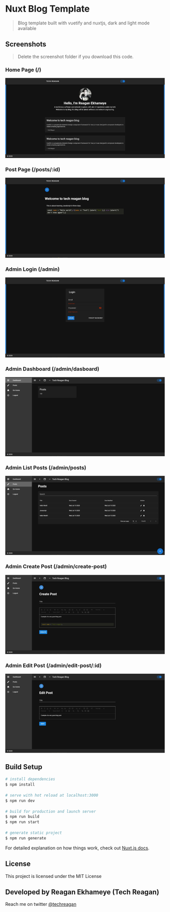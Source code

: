 # Nuxt Blog Template

> Blog template built with vuetify and nuxtjs, dark and light mode available

## Screenshots

> Delete the screenshot folder if you download this code.

### Home Page (/)

![Screenshot](screenshots/1%20-%20Home.jpg)

### Post Page (/posts/:id)

![Screenshot](screenshots/2%20-%20Post.jpg)

### Admin Login (/admin)

![Screenshot](screenshots/3%20-%20Admin%20Login.jpg)

### Admin Dashboard (/admin/dasboard)

![Screenshot](screenshots/4%20-%20Admin%20Dashboard.jpg)

### Admin List Posts (/admin/posts)

![Screenshot](screenshots/5%20-%20Admin%20Posts.jpg)

### Admin Create Post (/admin/create-post)

![Screenshot](screenshots/6%20-%20Admin%20Create%20Post.jpg)

### Admin Edit Post (/admin/edit-post/:id)

![Screenshot](screenshots/7%20-%20Admin%20Edit%20Post.jpg)

## Build Setup

```bash
# install dependencies
$ npm install

# serve with hot reload at localhost:3000
$ npm run dev

# build for production and launch server
$ npm run build
$ npm run start

# generate static project
$ npm run generate
```

For detailed explanation on how things work, check out [Nuxt.js docs](https://nuxtjs.org).

## License

This project is licensed under the MIT License

## Developed by Reagan Ekhameye (Tech Reagan)

Reach me on twitter [@techreagan](https://www.twitter.com/techreagan)
